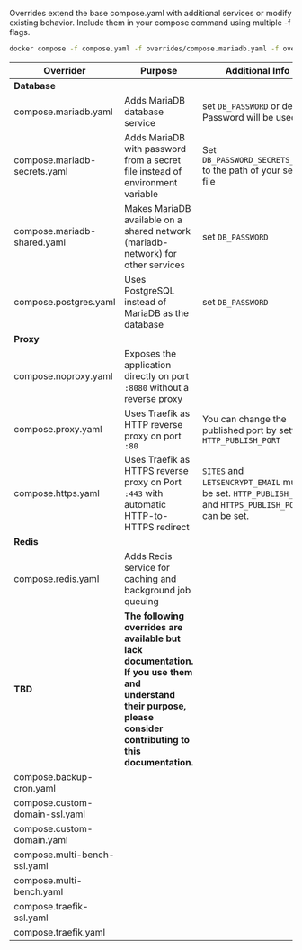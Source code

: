 Overrides extend the base compose.yaml with additional services or modify existing behavior. Include them in your compose command using multiple -f flags.

```bash
docker compose -f compose.yaml -f overrides/compose.mariadb.yaml -f overrides/compose.redis.yaml config > compose.custom.yaml
```

| Overrider                      | Purpose                                                                                                                                                             | Additional Info                                                                                       |
| ------------------------------ | ------------------------------------------------------------------------------------------------------------------------------------------------------------------- | ----------------------------------------------------------------------------------------------------- |
| **Database**                   |                                                                                                                                                                     |                                                                                                       |
| compose.mariadb.yaml           | Adds MariaDB database service                                                                                                                                       | set `DB_PASSWORD` or default Password will be used                                                    |
| compose.mariadb-secrets.yaml   | Adds MariaDB with password from a secret file instead of environment variable                                                                                       | Set `DB_PASSWORD_SECRETS_FILE` to the path of your secret file                                        |
| compose.mariadb-shared.yaml    | Makes MariaDB available on a shared network (mariadb-network) for other services                                                                                    | set `DB_PASSWORD`                                                                                     |
| compose.postgres.yaml          | Uses PostgreSQL instead of MariaDB as the database                                                                                                                  | set `DB_PASSWORD`                                                                                     |
| **Proxy**                      |                                                                                                                                                                     |                                                                                                       |
| compose.noproxy.yaml           | Exposes the application directly on port `:8080` without a reverse proxy                                                                                            |                                                                                                       |
| compose.proxy.yaml             | Uses Traefik as HTTP reverse proxy on port `:80`                                                                                                                    | You can change the published port by setting `HTTP_PUBLISH_PORT`                                      |
| compose.https.yaml             | Uses Traefik as HTTPS reverse proxy on Port `:443` with automatic HTTP-to-HTTPS redirect                                                                            | `SITES` and `LETSENCRYPT_EMAIL` must be set. `HTTP_PUBLISH_PORT` and `HTTPS_PUBLISH_PORT` can be set. |
| **Redis**                      |                                                                                                                                                                     |                                                                                                       |
| compose.redis.yaml             | Adds Redis service for caching and background job queuing                                                                                                           |
| **TBD**                        | **The following overrides are available but lack documentation. If you use them and understand their purpose, please consider contributing to this documentation.** |
| compose.backup-cron.yaml       |                                                                                                                                                                     |                                                                                                       |
| compose.custom-domain-ssl.yaml |                                                                                                                                                                     |                                                                                                       |
| compose.custom-domain.yaml     |                                                                                                                                                                     |                                                                                                       |
| compose.multi-bench-ssl.yaml   |                                                                                                                                                                     |                                                                                                       |
| compose.multi-bench.yaml       |                                                                                                                                                                     |                                                                                                       |
| compose.traefik-ssl.yaml       |                                                                                                                                                                     |                                                                                                       |
| compose.traefik.yaml           |                                                                                                                                                                     |                                                                                                       |
